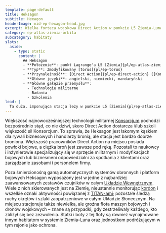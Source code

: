 ```yaml
---
template: page-default
title: Heksagon
subtitle: Hexagon
headerImage: mid-ep-hexagon-head.jpg
excerpt: Wielka forteca wojskowa Direct Action w punkcie L5 Ziemia-Luna, centrum technologii bojowej.
category: ep-atlas-ziemia-orbita
subcategory: habitaty
slots:
  aside:
    - type: static
      content: |
        ## Heksagon
        - **Położenie**: punkt Lagrange'a L5 [Ziemia]{pl/ep-atlas-ziemia-orbita}-[Luna]{pl/ep-atlas-luna}
        - **Typ**: Zmodyfikowany [torus]{pl/ep-torus}
        - **Przynależność**: [Direct Action]{pl/ep-direct-action} ([Konsorcjum Planetarne]{pl/ep-konsorcjum-planetarne})
        - **Główne języki**: angielski, niemiecki, mandaryński
        - **Główne gałęzie przemysłu**: 
          - Technologie militarne
          - Badania
          - Szkolenia
lead: |
  Ta duża, imponująca stacja leży w punkcie L5 [Ziemia]{pl/ep-atlas-ziemia}–[Luna]{pl/ep-atlas-luna} niczym forteca – i faktycznie nią jest. Należy do [Direct Action](#) i to właśnie tutaj znajduje się większość obiektów do testów broni oraz ośrodków szkoleniowych tej korporacji. 
---
```

Większość najnowocześniejszej technologii militarnej [Konsorcjum](#) pochodzi bezpośrednio stąd, co nie dziwi, skoro Direct Action dostarcza i/lub szkoli większość sił Konsorcjum. To sprawia, że Heksagon jest łakomym kąskiem dla rywali biznesowych i handlarzy bronią, ale stacja jest bardzo dobrze broniona. Większość pracowników Direct Action na miejscu posiada powłoki bojowe, a ciężka broń jest zawsze pod ręką. Pozostali to naukowcy i inżynierowie specjalizujący się w sprzęcie militarnym i modyfikacjach bojowych lub biznesmeni odpowiedzialni za spotkania z klientami oraz zarządzanie zasobami i personelem firmy.

Poza śmiercionośną gamą automatycznych systemów obronnych i platform bojowych Heksagon wyposażony jest w jedne z najbardziej zaawansowanych zestawów czujników w całym [Układzie Wewnętrznym](#). Wiele z nich skierowanych jest na Ziemię, nieustannie monitorując [kordon](#) i wszelkie oznaki aktywności powiązanej z [TITAN-ami](#); pozostałe śledzą ruchy okrętów i szlaki zaopatrzeniowe w całym Układzie Słonecznym. Na miejscu stacjonuje także niewielka, ale groźna flota maszyn bojowych i dronów wojskowych – znane są przypadki, gdy zestrzeliwały każdego, kto zbliżył się bez zezwolenia. Statki i boty z tej floty są również wynajmowane innym habitatom w systemie Ziemia–Luna oraz jednostkom podróżującym w tym rejonie jako ochrona.
